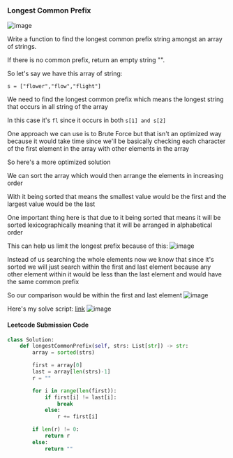 <h3> Longest Common Prefix </h3>

![image](https://github.com/h4ckyou/h4ckyou.github.io/assets/127159644/f8b8a598-c2ec-408d-bf62-47d973ce762e)

Write a function to find the longest common prefix string amongst an array of strings.

If there is no common prefix, return an empty string "".

So let's say we have this array of string:

```
s = ["flower","flow","flight"]
```

We need to find the longest common prefix which means the longest string that occurs in all string of the array

In this case it's `fl` since it occurs in both `s[1] and s[2]`

One approach we can use is to Brute Force but that isn't an optimized way because it would take time since we'll be basically checking each character of the first element in the array with other elements in the array

So here's a more optimized solution

We can sort the array which would then arrange the elements in increasing order

With it being sorted that means the smallest value would be the first and the largest value would be the last

One important thing here is that due to it being sorted that means it will be sorted lexicographically meaning that it will be arranged in alphabetical order

This can help us limit the longest prefix because of this:
![image](https://github.com/h4ckyou/h4ckyou.github.io/assets/127159644/ce3f6842-cb6f-4db6-8a48-7a5afc9df175)

Instead of us searching the whole elements now we know that since it's sorted we will just search within the first and last element because any other element within it would be less than the last element and would have the same common prefix

So our comparison would be within the first and last element
![image](https://github.com/h4ckyou/h4ckyou.github.io/assets/127159644/ab379849-b1d4-4644-8321-03ee459004dc)

Here's my solve script: [link](https://github.com/h4ckyou/h4ckyou.github.io/blob/main/posts/programming/Leetcode/Longest%20Common%20Prefix/solve.py)
![image](https://github.com/h4ckyou/h4ckyou.github.io/assets/127159644/cc0f8509-9a95-4766-bf6d-d7aff8dacfc0)


#### Leetcode Submission Code

```python
class Solution:
    def longestCommonPrefix(self, strs: List[str]) -> str:
        array = sorted(strs)

        first = array[0]
        last = array[len(strs)-1]
        r = ""

        for i in range(len(first)):
            if first[i] != last[i]:
                break
            else:
                r += first[i]

        if len(r) != 0:
            return r
        else:
            return ""
```
